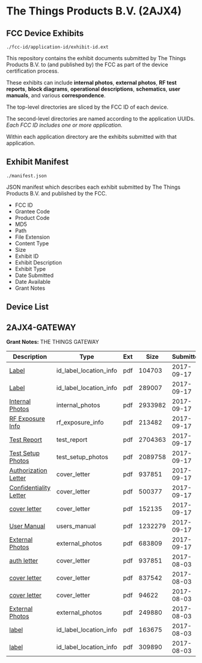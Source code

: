 # The Things Products B.V. (2AJX4)
## FCC Device Exhibits

```
./fcc-id/application-id/exhibit-id.ext
```

This repository contains the exhibit documents submitted by The Things Products B.V. to (and published by) the FCC as part of the device certification process.

These exhibits can include **internal photos**, **external photos**, **RF test reports**, **block diagrams**, **operational descriptions**, **schematics**, **user manuals**, and various **correspondence**.

The top-level directories are sliced by the FCC ID of each device.

The second-level directories are named according to the application UUIDs. *Each FCC ID includes one or more application.*

Within each application directory are the exhibits submitted with that application. 

## Exhibit Manifest

```
./manifest.json
```

JSON manifest which describes each exhibit submitted by The Things Products B.V. and published by the FCC.

- FCC ID
- Grantee Code
- Product Code
- MD5
- Path
- File Extension
- Content Type
- Size
- Exhibit ID
- Exhibit Description
- Exhibit Type
- Date Submitted
- Date Available
- Grant Notes

## Device List
## 2AJX4-GATEWAY
**Grant Notes:** THE THINGS GATEWAY

| Description | Type | Ext | Size | Submitted | Available |
| ----------- | ---- | --- | ---- | --------- | --------- |
| [Label](2AJX4-GATEWAY/839e753b7e5eb00cb672bb17243d0bd6/3564988.pdf) | id_label_location_info | pdf | 104703 | 2017-09-17 | 2017-09-17 |
| [Label](2AJX4-GATEWAY/839e753b7e5eb00cb672bb17243d0bd6/3564989.pdf) | id_label_location_info | pdf | 289007 | 2017-09-17 | 2017-09-17 |
| [Internal Photos](2AJX4-GATEWAY/839e753b7e5eb00cb672bb17243d0bd6/3564987.pdf) | internal_photos | pdf | 2933982 | 2017-09-17 | 2017-09-17 |
| [RF Exposure Info](2AJX4-GATEWAY/839e753b7e5eb00cb672bb17243d0bd6/3564995.pdf) | rf_exposure_info | pdf | 213482 | 2017-09-17 | 2017-09-17 |
| [Test Report](2AJX4-GATEWAY/839e753b7e5eb00cb672bb17243d0bd6/3564994.pdf) | test_report | pdf | 2704363 | 2017-09-17 | 2017-09-17 |
| [Test Setup Photos](2AJX4-GATEWAY/839e753b7e5eb00cb672bb17243d0bd6/3564993.pdf) | test_setup_photos | pdf | 2089758 | 2017-09-17 | 2017-09-17 |
| [Authorization Letter](2AJX4-GATEWAY/839e753b7e5eb00cb672bb17243d0bd6/3494241.pdf) | cover_letter | pdf | 937851 | 2017-09-17 | 2017-09-17 |
| [Confidentiality Letter](2AJX4-GATEWAY/839e753b7e5eb00cb672bb17243d0bd6/3564985.pdf) | cover_letter | pdf | 500377 | 2017-09-17 | 2017-09-17 |
| [cover letter](2AJX4-GATEWAY/839e753b7e5eb00cb672bb17243d0bd6/3564991.pdf) | cover_letter | pdf | 152135 | 2017-09-17 | 2017-09-17 |
| [User Manual](2AJX4-GATEWAY/839e753b7e5eb00cb672bb17243d0bd6/3564996.pdf) | users_manual | pdf | 1232279 | 2017-09-17 | 2017-09-17 |
| [External Photos](2AJX4-GATEWAY/839e753b7e5eb00cb672bb17243d0bd6/3564986.pdf) | external_photos | pdf | 683809 | 2017-09-17 | 2017-09-17 |
| [auth letter](2AJX4-GATEWAY/507cab40c58fc2296d4cde617d5c3135/3494241.pdf) | cover_letter | pdf | 937851 | 2017-08-03 | 2017-08-03 |
| [cover letter](2AJX4-GATEWAY/507cab40c58fc2296d4cde617d5c3135/3494242.pdf) | cover_letter | pdf | 837542 | 2017-08-03 | 2017-08-03 |
| [cover letter](2AJX4-GATEWAY/507cab40c58fc2296d4cde617d5c3135/3494243.pdf) | cover_letter | pdf | 94622 | 2017-08-03 | 2017-08-03 |
| [External Photos](2AJX4-GATEWAY/507cab40c58fc2296d4cde617d5c3135/3494244.pdf) | external_photos | pdf | 249880 | 2017-08-03 | 2017-08-03 |
| [label](2AJX4-GATEWAY/507cab40c58fc2296d4cde617d5c3135/3494245.pdf) | id_label_location_info | pdf | 163675 | 2017-08-03 | 2017-08-03 |
| [label](2AJX4-GATEWAY/507cab40c58fc2296d4cde617d5c3135/3494246.pdf) | id_label_location_info | pdf | 309890 | 2017-08-03 | 2017-08-03 |
